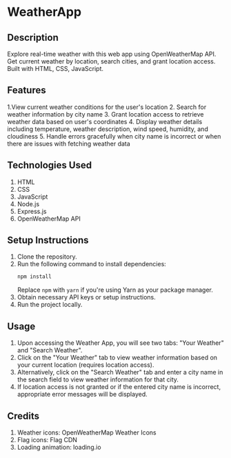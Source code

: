 # WeatherApp

## Description
Explore real-time weather with this web app using OpenWeatherMap API. Get current weather by location, search cities, and grant location access. Built with HTML, CSS, JavaScript.

## Features
1.View current weather conditions for the user's location
2. Search for weather information by city name
3. Grant location access to retrieve weather data based on user's coordinates
4. Display weather details including temperature, weather description, wind speed, humidity, and cloudiness
5. Handle errors gracefully when city name is incorrect or when there are issues with fetching weather data

## Technologies Used
1. HTML
2. CSS
3. JavaScript
4. Node.js
5. Express.js
6. OpenWeatherMap API

## Setup Instructions
1. Clone the repository.
2. Run the following command to install dependencies:
    ```bash
    npm install
    ```
   Replace `npm` with `yarn` if you're using Yarn as your package manager.
3. Obtain necessary API keys or setup instructions.
4. Run the project locally.

## Usage
1. Upon accessing the Weather App, you will see two tabs: "Your Weather" and "Search Weather".
2. Click on the "Your Weather" tab to view weather information based on your current location (requires location access).
3. Alternatively, click on the "Search Weather" tab and enter a city name in the search field to view weather information for that city.
4. If location access is not granted or if the entered city name is incorrect, appropriate error messages will be displayed.

## Credits
1. Weather icons: OpenWeatherMap Weather Icons
2. Flag icons: Flag CDN
3. Loading animation: loading.io
